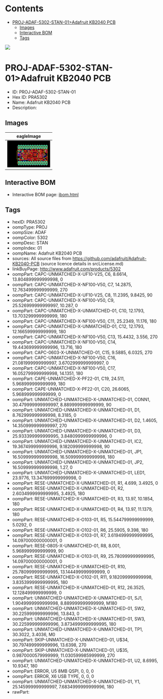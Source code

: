 



Contents
========

* [PROJ-ADAF-5302-STAN-01>Adafruit KB2040 PCB](#proj-adaf-5302-stan-01adafruit-kb2040-pcb)
	* [Images](#images)
	* [Interactive BOM](#interactive-bom)
	* [Tags](#tags)
  
![][im]
# PROJ-ADAF-5302-STAN-01>Adafruit KB2040 PCB

- ID: PROJ-ADAF-5302-STAN-01
- Hex ID: PRA5302
- Name: Adafruit KB2040 PCB
- Description: 

## Images
  
  

|eagleImage|
| :---: |
|[![eagleImage](eagleImage_140.png)](eagleImage_600.png)|

## Interactive BOM

- Interactive BOM page: [ibom.html](kicad/bom/ibom.html)

## Tags

- hexID: PRA5302
- oompType: PROJ
- oompSize: ADAF
- oompColor: 5302
- oompDesc: STAN
- oompIndex: 01
- oompName: Adafruit KB2040 PCB
- sources: All source files from https://github.com/adafruit/Adafruit-KB2040-PCB (source licence details in srcLicense.md)
- linkBuyPage: http://www.adafruit.com/products/5302
- oompPart: CAPC-UNMATCHED-X-UF10-V25, C6, 8.6614, 13.804899999999998, 0
- oompPart: CAPC-UNMATCHED-X-NF100-V50, C7, 14.2875, 12.763499999999999, 270
- oompPart: CAPC-UNMATCHED-X-UF10-V25, C8, 11.2395, 9.8425, 90
- oompPart: CAPC-UNMATCHED-X-NF100-V50, C9, 25.526999999999997, 10.287, 0
- oompPart: CAPC-UNMATCHED-X-UNMATCHED-01, C10, 12.1793, 13.703299999999999, 180
- oompPart: CAPC-UNMATCHED-X-NF100-V50, C11, 25.2349, 11.176, 180
- oompPart: CAPC-UNMATCHED-X-UNMATCHED-01, C12, 12.1793, 12.166599999999999, 180
- oompPart: CAPC-UNMATCHED-X-NF100-V50, C13, 15.4432, 3.556, 270
- oompPart: CAPC-UNMATCHED-X-NF100-V50, C14, 19.443699999999996, 13.716, 180
- oompPart: CAPC-0603-X-UNMATCHED-01, C15, 9.5885, 6.0325, 270
- oompPart: CAPC-UNMATCHED-X-NF100-V50, C16, 21.081999999999997, 3.6702999999999997, 0
- oompPart: CAPC-UNMATCHED-X-NF100-V50, C17, 16.052799999999998, 14.1351, 180
- oompPart: CAPE-UNMATCHED-X-PF22-01, C19, 24.511, 5.968999999999999, 180
- oompPart: CAPE-UNMATCHED-X-PF22-01, C20, 26.6065, 5.968999999999999, 0
- oompPart: UNMATCHED-UNMATCHED-X-UNMATCHED-01, CONN1, 30.479999999999997, 8.889999999999999, 90
- oompPart: UNMATCHED-UNMATCHED-X-UNMATCHED-01, D1, 8.762999999999998, 8.3185, 0
- oompPart: UNMATCHED-UNMATCHED-X-UNMATCHED-01, D2, 1.4605, 14.350999999999997, 270
- oompPart: UNMATCHED-UNMATCHED-X-UNMATCHED-01, D3, 25.933399999999995, 3.8480999999999996, 0
- oompPart: UNMATCHED-UNMATCHED-X-UNMATCHED-01, IC2, 19.367499999999996, 9.182099999999998, 90
- oompPart: UNMATCHED-UNMATCHED-X-UNMATCHED-01, JP1, 16.509999999999998, 16.509999999999998, 180
- oompPart: UNMATCHED-UNMATCHED-X-UNMATCHED-01, JP2, 16.509999999999998, 1.27, 0
- oompPart: UNMATCHED-UNMATCHED-X-UNMATCHED-01, LED1, 23.9776, 13.347699999999998, 0
- oompPart: RESE-UNMATCHED-X-UNMATCHED-01, R1, 4.699, 3.4925, 0
- oompPart: RESE-UNMATCHED-X-UNMATCHED-01, R2, 2.6034999999999995, 3.4925, 180
- oompPart: RESE-UNMATCHED-X-UNMATCHED-01, R3, 13.97, 10.1854, 180
- oompPart: RESE-UNMATCHED-X-UNMATCHED-01, R4, 13.97, 11.1379, 180
- oompPart: RESE-UNMATCHED-X-O103-01, R5, 15.544799999999999, 5.0292, 0
- oompPart: RESE-UNMATCHED-X-O102-01, R6, 25.5905, 9.398, 180
- oompPart: RESE-UNMATCHED-X-O103-01, R7, 3.6194999999999995, 14.097000000000001, 0
- oompPart: RESE-0805-X-UNMATCHED-01, R8, 8.001, 5.968999999999999, 90
- oompPart: RESE-UNMATCHED-X-O103-01, R9, 25.780999999999995, 14.097000000000001, 0
- oompPart: RESE-UNMATCHED-X-UNMATCHED-01, R10, 25.780999999999995, 13.144499999999999, 0
- oompPart: RESE-UNMATCHED-X-O102-01, R11, 9.182099999999998, 3.8353999999999995, 180
- oompPart: RESE-UNMATCHED-X-UNMATCHED-01, R12, 26.3525, 12.128499999999999, 0
- oompPart: UNMATCHED-UNMATCHED-X-UNMATCHED-01, SJ1, 1.9049999999999998, 8.889999999999999, M180
- oompPart: UNMATCHED-UNMATCHED-X-UNMATCHED-01, SW2, 30.225999999999996, 13.843, 0
- oompPart: UNMATCHED-UNMATCHED-X-UNMATCHED-01, SW3, 30.225999999999996, 3.8734999999999995, 180
- oompPart: UNMATCHED-UNMATCHED-X-UNMATCHED-01, TP1, 30.3022, 3.4036, M0
- oompPart: SKIP-UNMATCHED-X-UNMATCHED-01, U$34, 30.797499999999996, 13.6398, 270
- oompPart: SKIP-UNMATCHED-X-UNMATCHED-01, U$35, 0.9870000579999999, 11.030599985999999, 270
- oompPart: UNMATCHED-UNMATCHED-X-UNMATCHED-01, U2, 8.6995, 10.9347, 180
- oompPart: ERROR, U5 8MB QSPI, 0, 0, 0
- oompPart: ERROR, X6 USB TYPE, 0, 0, 0
- oompPart: UNMATCHED-UNMATCHED-X-UNMATCHED-01, Y1, 25.145999999999997, 7.6834999999999996, 180
- rawPart: 



[im]: eagleImage_450.png
